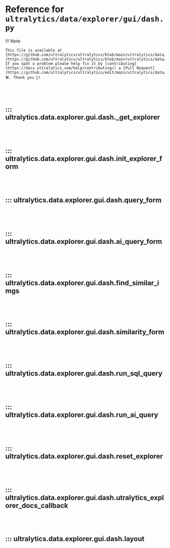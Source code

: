 # Reference for `ultralytics/data/explorer/gui/dash.py`

!!! Note

    This file is available at [https://github.com/ultralytics/ultralytics/blob/main/ultralytics/data/explorer/gui/dash.py](https://github.com/ultralytics/ultralytics/blob/main/ultralytics/data/explorer/gui/dash.py). If you spot a problem please help fix it by [contributing](https://docs.ultralytics.com/help/contributing/) a [Pull Request](https://github.com/ultralytics/ultralytics/edit/main/ultralytics/data/explorer/gui/dash.py) 🛠️. Thank you 🙏!

<br><br>

## ::: ultralytics.data.explorer.gui.dash._get_explorer

<br><br>

## ::: ultralytics.data.explorer.gui.dash.init_explorer_form

<br><br>

## ::: ultralytics.data.explorer.gui.dash.query_form

<br><br>

## ::: ultralytics.data.explorer.gui.dash.ai_query_form

<br><br>

## ::: ultralytics.data.explorer.gui.dash.find_similar_imgs

<br><br>

## ::: ultralytics.data.explorer.gui.dash.similarity_form

<br><br>

## ::: ultralytics.data.explorer.gui.dash.run_sql_query

<br><br>

## ::: ultralytics.data.explorer.gui.dash.run_ai_query

<br><br>

## ::: ultralytics.data.explorer.gui.dash.reset_explorer

<br><br>

## ::: ultralytics.data.explorer.gui.dash.utralytics_explorer_docs_callback

<br><br>

## ::: ultralytics.data.explorer.gui.dash.layout

<br><br>
